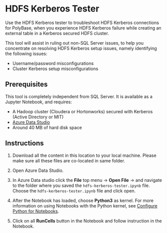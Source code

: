# HDFS Kerberos Tester
Use the HDFS Kerberos tester to troubleshoot HDFS Kerberos connections for PolyBase, when you experience HDFS Kerberos failure while creating an external table in a Kerberos secured HDFS cluster. 

This tool will assist in ruling out non-SQL Server issues, to help you concentrate on resolving HDFS Kerberos setup issues, namely identifying the following issues:
- Username/password misconfigurations
- Cluster Kerberos setup misconfigurations     

## Prerequisites
This tool is completely independent from SQL Server. It is available as a Jupyter Notebook, and requires:

- A Hadoop cluster (Cloudera or Hortonworks) secured with Kerberos (Active Directory or MIT)
- [Azure Data Studio](https://docs.microsoft.com/sql/azure-data-studio/download)
- Around 40 MB of hard disk space

## Instructions
1. Download all the content in this location to your local machine. Please make sure all these files are co-located in same folder.

2. Open Azure Data Studio.

3. In Azure Data studio click the **File** top menu -> **Open File** -> and navigate to the folder where you saved the `hdfs-kerberos-tester.ipynb` file. Choose the `hdfs-kerberos-tester.ipynb` file and click open.
 
4. After the Notebook has loaded, choose **Python3** as kernel. For more information on using Notebooks with the Python kernel, see [Configure Python for Notebooks](https://docs.microsoft.com/sql/azure-data-studio/sql-notebooks#configure-python-for-notebooks).

5. Click on all **RunCells** button in the Notebook and follow instruction in the Notebook.
